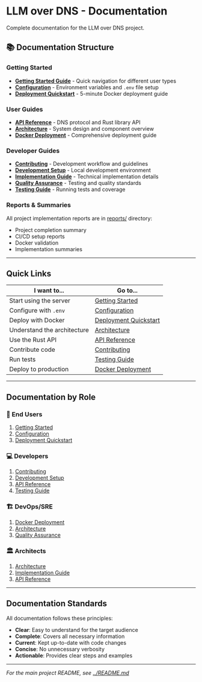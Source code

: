 # LLM over DNS - Documentation

Complete documentation for the LLM over DNS project.

## 📚 Documentation Structure

### Getting Started
- **[Getting Started Guide](GETTING_STARTED.md)** - Quick navigation for different user types
- **[Configuration](configuration.md)** - Environment variables and `.env` file setup
- **[Deployment Quickstart](deployment-quickstart.md)** - 5-minute Docker deployment guide

### User Guides
- **[API Reference](API.md)** - DNS protocol and Rust library API
- **[Architecture](ARCHITECTURE.md)** - System design and component overview
- **[Docker Deployment](deployment-docker.md)** - Comprehensive deployment guide

### Developer Guides
- **[Contributing](CONTRIBUTING.md)** - Development workflow and guidelines
- **[Development Setup](implementation/DEVELOPMENT.md)** - Local development environment
- **[Implementation Guide](implementation/IMPLEMENTATION_GUIDE.md)** - Technical implementation details
- **[Quality Assurance](implementation/quality-assurance.md)** - Testing and quality standards
- **[Testing Guide](implementation/testing-guide.md)** - Running tests and coverage

### Reports & Summaries
All project implementation reports are in [reports/](reports/) directory:
- Project completion summary
- CI/CD setup reports
- Docker validation
- Implementation summaries

---

## Quick Links

| I want to... | Go to... |
|--------------|----------|
| Start using the server | [Getting Started](GETTING_STARTED.md) |
| Configure with `.env` | [Configuration](configuration.md) |
| Deploy with Docker | [Deployment Quickstart](deployment-quickstart.md) |
| Understand the architecture | [Architecture](ARCHITECTURE.md) |
| Use the Rust API | [API Reference](API.md) |
| Contribute code | [Contributing](CONTRIBUTING.md) |
| Run tests | [Testing Guide](implementation/testing-guide.md) |
| Deploy to production | [Docker Deployment](deployment-docker.md) |

---

## Documentation by Role

### 👤 End Users
1. [Getting Started](GETTING_STARTED.md)
2. [Configuration](configuration.md)
3. [Deployment Quickstart](deployment-quickstart.md)

### 💻 Developers
1. [Contributing](CONTRIBUTING.md)
2. [Development Setup](implementation/DEVELOPMENT.md)
3. [API Reference](API.md)
4. [Testing Guide](implementation/testing-guide.md)

### 🏗️ DevOps/SRE
1. [Docker Deployment](deployment-docker.md)
2. [Architecture](ARCHITECTURE.md)
3. [Quality Assurance](implementation/quality-assurance.md)

### 🏛️ Architects
1. [Architecture](ARCHITECTURE.md)
2. [Implementation Guide](implementation/IMPLEMENTATION_GUIDE.md)
3. [API Reference](API.md)

---

## Documentation Standards

All documentation follows these principles:
- **Clear**: Easy to understand for the target audience
- **Complete**: Covers all necessary information
- **Current**: Kept up-to-date with code changes
- **Concise**: No unnecessary verbosity
- **Actionable**: Provides clear steps and examples

---

*For the main project README, see [../README.md](../README.md)*
